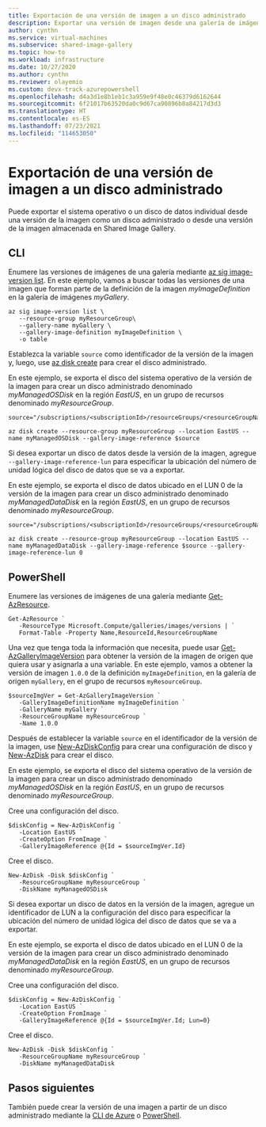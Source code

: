```yaml
---
title: Exportación de una versión de imagen a un disco administrado
description: Exportar una versión de imagen desde una galería de imágenes compartidas a un disco administrado.
author: cynthn
ms.service: virtual-machines
ms.subservice: shared-image-gallery
ms.topic: how-to
ms.workload: infrastructure
ms.date: 10/27/2020
ms.author: cynthn
ms.reviewer: olayemio
ms.custom: devx-track-azurepowershell
ms.openlocfilehash: d4a3d1e8b1eb1c3a959e9f48e0c46379d6162644
ms.sourcegitcommit: 6f21017b63520da0c9d67ca90896b8a84217d3d3
ms.translationtype: HT
ms.contentlocale: es-ES
ms.lasthandoff: 07/23/2021
ms.locfileid: "114653050"
---
```

# <a name="export-an-image-version-to-a-managed-disk"></a>Exportación de una versión de imagen a un disco administrado

Puede exportar el sistema operativo o un disco de datos individual desde una versión de la imagen como un disco administrado o desde una versión de la imagen almacenada en Shared Image Gallery.


## <a name="cli"></a>CLI

Enumere las versiones de imágenes de una galería mediante [az sig image-version list](/cli/azure/sig/image-version#az_sig_image_version_list). En este ejemplo, vamos a buscar todas las versiones de una imagen que forman parte de la definición de la imagen *myImageDefinition* en la galería de imágenes *myGallery*.

```azurecli-interactive
az sig image-version list \
   --resource-group myResourceGroup\
   --gallery-name myGallery \
   --gallery-image-definition myImageDefinition \
   -o table
```

Establezca la variable `source` como identificador de la versión de la imagen y, luego, use [az disk create](/cli/azure/disk#az_disk_create) para crear el disco administrado. 

En este ejemplo, se exporta el disco del sistema operativo de la versión de la imagen para crear un disco administrado denominado *myManagedOSDisk* en la región *EastUS*, en un grupo de recursos denominado *myResourceGroup*. 

```azurecli-interactive
source="/subscriptions/<subscriptionId>/resourceGroups/<resourceGroupName>/providers/Microsoft.Compute/galleries/<galleryName>/images/<galleryImageDefinition>/versions/<imageVersion>"

az disk create --resource-group myResourceGroup --location EastUS --name myManagedOSDisk --gallery-image-reference $source 
```



Si desea exportar un disco de datos desde la versión de la imagen, agregue `--gallery-image-reference-lun` para especificar la ubicación del número de unidad lógica del disco de datos que se va a exportar. 

En este ejemplo, se exporta el disco de datos ubicado en el LUN 0 de la versión de la imagen para crear un disco administrado denominado *myManagedDataDisk* en la región *EastUS*, en un grupo de recursos denominado *myResourceGroup*. 

```azurecli-interactive
source="/subscriptions/<subscriptionId>/resourceGroups/<resourceGroupName>/providers/Microsoft.Compute/galleries/<galleryName>/images/<galleryImageDefinition>/versions/<imageVersion>"

az disk create --resource-group myResourceGroup --location EastUS --name myManagedDataDisk --gallery-image-reference $source --gallery-image-reference-lun 0
``` 

## <a name="powershell"></a>PowerShell

Enumere las versiones de imágenes de una galería mediante [Get-AzResource](/powershell/module/az.resources/get-azresource). 

```azurepowershell-interactive
Get-AzResource `
   -ResourceType Microsoft.Compute/galleries/images/versions | `
   Format-Table -Property Name,ResourceId,ResourceGroupName
```

Una vez que tenga toda la información que necesita, puede usar [Get-AzGalleryImageVersion](/powershell/module/az.compute/get-azgalleryimageversion) para obtener la versión de la imagen de origen que quiera usar y asignarla a una variable. En este ejemplo, vamos a obtener la versión de imagen `1.0.0` de la definición `myImageDefinition`, en la galería de origen `myGallery`, en el grupo de recursos `myResourceGroup`.

```azurepowershell-interactive
$sourceImgVer = Get-AzGalleryImageVersion `
   -GalleryImageDefinitionName myImageDefinition `
   -GalleryName myGallery `
   -ResourceGroupName myResourceGroup `
   -Name 1.0.0
```

Después de establecer la variable `source` en el identificador de la versión de la imagen, use [New-AzDiskConfig](/powershell/module/az.compute/new-azdiskconfig) para crear una configuración de disco y [New-AzDisk](/powershell/module/az.compute/new-azdisk) para crear el disco. 

En este ejemplo, se exporta el disco del sistema operativo de la versión de la imagen para crear un disco administrado denominado *myManagedOSDisk* en la región *EastUS*, en un grupo de recursos denominado *myResourceGroup*. 

Cree una configuración del disco.
```azurepowershell-interactive
$diskConfig = New-AzDiskConfig `
   -Location EastUS `
   -CreateOption FromImage `
   -GalleryImageReference @{Id = $sourceImgVer.Id}
```

Cree el disco.

```azurepowershell-interactive
New-AzDisk -Disk $diskConfig `
   -ResourceGroupName myResourceGroup `
   -DiskName myManagedOSDisk
```

Si desea exportar un disco de datos en la versión de la imagen, agregue un identificador de LUN a la configuración del disco para especificar la ubicación del número de unidad lógica del disco de datos que se va a exportar. 

En este ejemplo, se exporta el disco de datos ubicado en el LUN 0 de la versión de la imagen para crear un disco administrado denominado *myManagedDataDisk* en la región *EastUS*, en un grupo de recursos denominado *myResourceGroup*. 

Cree una configuración del disco.
```azurepowershell-interactive
$diskConfig = New-AzDiskConfig `
   -Location EastUS `
   -CreateOption FromImage `
   -GalleryImageReference @{Id = $sourceImgVer.Id; Lun=0}
```

Cree el disco.

```azurepowershell-interactive
New-AzDisk -Disk $diskConfig `
   -ResourceGroupName myResourceGroup `
   -DiskName myManagedDataDisk
```

## <a name="next-steps"></a>Pasos siguientes

También puede crear la versión de una imagen a partir de un disco administrado mediante la [CLI de Azure](image-version-managed-image-cli.md) o [PowerShell](image-version-managed-image-powershell.md).


